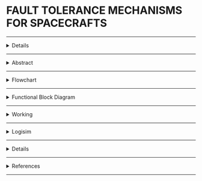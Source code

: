 #  FAULT TOLERANCE MECHANISMS FOR SPACECRAFTS

---

<details>
  
  ## Team Details

- **Semester**: 3rd Sem B. Tech. CSE
- **Section**: S2
- **Team ID**: 11

### Team Members:
1. **Aalima Khan**, Roll No: 231CS201, [Email](mailto:aalimakhan.231cs217@nitk.edu.in)
2. **Basitha Sadipirala**, Roll No: 231CS251, [Email](mailto:basithasadipirala.231cs251@nitk.edu.in)
3. **Bukke Lahari**, Roll No: 231CS217, [Email](mailto:laharinaik.231cs217@nitk.edu.in)

  
  
</details>

---

<details>
  <summary>Abstract</summary>
  
 
  -[click here](https://github.com/Lahari-Naik/S2-TEAM_11-MINIPROJECT/blob/main/Snapshots/Fault%20Tolerance%20in%20Spacecrafts(ABSTRACT).pdf) 
</details>

---
<details>
  <summary>Flowchart</summary>
  
  ![Flowchart referred for project](https://github.com/Lahari-Naik/S2-TEAM_11-MINIPROJECT/blob/main/Snapshots/TechnicalArchitecture.png) 
  
</details>

---
<details>
  <summary>Functional Block Diagram</summary>
  
  
  
  ![Functional Block Diagram](https://github.com/Lahari-Naik/S2-TEAM_11-MINIPROJECT/blob/main/Snapshots/BLOCK%20DIAGRAM.jpg) 
  

  
</details>

---

<details>
  <summary>Working</summary>
  
  -[click here](https://github.com/Lahari-Naik/S2-TEAM_11-MINIPROJECT/blob/main/Snapshots/WORKING.pdf)
  
</details>

---

<details>
  <summary>Logisim</summary>
  
  
  
  
  MAIN CIRCUIT![Logisim Final Circuit Diagram](https://github.com/Lahari-Naik/S2-TEAM_11-MINIPROJECT/blob/main/Logisim/Circuit%20%20Images/S2-T11.png)
  ![LEVEL 1 Circuit Diagram](https://github.com/Lahari-Naik/S2-TEAM_11-MINIPROJECT/blob/main/Logisim/Circuit%20%20Images/Level1Image.png)
  ![LEVEL 2 Circuit Diagram](https://github.com/Lahari-Naik/S2-TEAM_11-MINIPROJECT/blob/main/Logisim/Circuit%20%20Images/Level2Image.png)
  ![LEVEL 3 Circuit Diagram](https://github.com/Lahari-Naik/S2-TEAM_11-MINIPROJECT/blob/main/Logisim/Circuit%20%20Images/Level3.Image.png)
  ![LFSR Circuit Diagram](https://github.com/Lahari-Naik/S2-TEAM_11-MINIPROJECT/blob/main/Logisim/Circuit%20%20Images/LFSRImage.png)
  
  - [Brief description about logisim circuit](https://github.com/Lahari-Naik/S2-TEAM_11-MINIPROJECT/blob/main/Logisim/Design-Logisim.pdf)
  - [Download LFSR Circuit](https://github.com/Lahari-Naik/S2-TEAM_11-MINIPROJECT/blob/main/Logisim/Circuit/LFSR.circ)
  - [Download Level 1 Circuit](https://github.com/Lahari-Naik/S2-TEAM_11-MINIPROJECT/blob/main/Logisim/Circuit/level1.circ)
  - [Download Level 2 Circuit](https://github.com/Lahari-Naik/S2-TEAM_11-MINIPROJECT/blob/main/Logisim/Circuit/level2.circ)
  - [Download Level3 Circuit](https://github.com/Lahari-Naik/S2-TEAM_11-MINIPROJECT/blob/main/Logisim/Circuit/level3.circ)
  - [Download Logisim Final Circuit](https://github.com/Lahari-Naik/S2-TEAM_11-MINIPROJECT/blob/main/Logisim/Circuit/S2-T11.circ)
  
</details>

---

<details>
  
  
- [S2-T11-data.v](https://github.com/Lahari-Naik/S2-TEAM_11-MINIPROJECT/blob/main/Verilog/S2-T11-data.v)
- [S2-T11_tb.v](https://github.com/Lahari-Naik/S2-TEAM_11-MINIPROJECT/blob/main/Verilog/S2-T11_tb.v)
- Usage:
- To run the program, execute commands in the terminal:

```bash
iverilog -o dds S2-T11_tb.v S2-T11-data.v
```

```bash
vvp dds
```

### Output-1
  
```bash
Level 1 Inputs: R1L1=1 R2L1=0 R3L1=0 R4L1=0 R5L1=1 EL1=11110
Level 1 Passed: O1L1=1 O2L1=1 O3L1=1 O4L1=1 O5L1=1
Level 2 running...
Level 2 Inputs: R1L2=1 R2L2=1 R3L2=0 R4L2=0 R5L2=0 EL2=11100
User chose not to switch off the 4th bit. O4L2=0
Level 2 Passed: O1L2=1 O2L2=1 O3L2=1 O4L2=0 O5L2=0
Level 3 running...
Level 3 Inputs: R1L3=1 R2L3=1 R3L3=0 R4L3=0 R5L3=0 EL3=11000
User chose not to switch off the 3rd bit. O3L3=0
User asked to switch off 4th bit. O4L3 set to 0.
Level 3 Passed: O1L3=1 O2L3=1 O3L3=0 O4L3=0 O5L3=0
MISSION SUCCESSFUL!
  
-----------------------------
```

### Output-2
```bash
Level 1 Inputs: R1L1=0 R2L1=1 R3L1=1 R4L1=0 R5L1=0 EL1=11110
Level 1 Failed!
MISSION ABORTED!

-----------------------------
```
### Output-3
```bash
Level 1 Inputs: R1L1=1 R2L1=0 R3L1=1 R4L1=1 R5L1=0 EL1=11110
Level 1 Passed: O1L1=1 O2L1=1 O3L1=1 O4L1=1 O5L1=0
Level 2 running...
Level 2 Inputs: R1L2=1 R2L2=1 R3L2=0 R4L2=1 R5L2=1 EL2=11100
User asked to switch off 4th bit. O4L2 set to 0.
Level 2 Passed: O1L2=1 O2L2=1 O3L2=1 O4L2=0 O5L2=1
Level 3 running...
Level 3 Inputs: R1L3=1 R2L3=1 R3L3=0 R4L3=1 R5L3=1 EL3=11000
User asked to switch off 3rd bit. O3L3 set to 0.
User asked to switch off 4th bit. O4L3 set to 0.
Level 3 Passed: O1L3=1 O2L3=1 O3L3=0 O4L3=0 O5L3=1
MISSION SUCCESSFUL!

-----------------------------
```
</details>

---
 <details> <summary>References</summary>


- [Link 1](https://ntrs.nasa.gov/api/citations/20210020739/downloads/FinalCopy.pdf/)
- [Link 2](https://www.isro.gov.in/spacesciexp.html/)
- [Link 3](https://www.esa.int/Space_Safety/Hera/Fault_detection_isolation_and_recovery/)
- [Link 4](https://iopscience.iop.org/article/10.1088/1742-6596/2762/1/012064/pdf/)
- [Link 5](https://www.spacenavigators.com/post/fault-detection-and-recovery-in-satellite-aocs-ensuring-resilience-in-space/)



</details>

---



  

